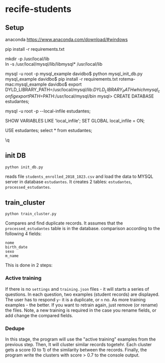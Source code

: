 # recife-students

## Setup
anaconda
https://www.anaconda.com/download/#windows

pip install -r requirements.txt

mkdir -p /usr/local/lib   
ln -s /usr/local/mysql/lib/libmysql* /usr/local/lib

mysql -u root -p
mysql_example davidbo$ python mysql_init_db.py mysql_example davidbo$ pip install -r requirements.txt
rotema-mac:mysql_example davidbo$ export DYLD_LIBRARY_PATH=/usr/local/mysql/lib:$DYLD_LIBRARY_PATH
which mysql_config
export PATH=$PATH:/usr/local/mysql/bin
mysql> CREATE DATABASE  estudantes;

mysql -u root -p --local-infile estudantes;

SHOW VARIABLES LIKE 'local_infile';
SET GLOBAL local_infile = ON;

USE estudantes;
select * from estudantes;

\q

## init DB
`python init_db.py`

reads file `students_enrolled_2018_1023.csv` and load the data to MYSQL server in database `estudantes`. It creates 2 tables: `estudantes`, `processed_estudantes`.

## train_cluster
`python train_cluster.py`

Compares and find duplicate records. It assumes that the `processed_estudantes` table is in the database.
comparison according to the following 4 fields:
```
nome
birth_date
sexo
m_name
```

This is done in 2 steps:
### Active training
If there is no `settings` and `training.json` files - it will starts a series of questions. In each question, two examples (student records) are displayed. The user has to respond `y`- it is a duplicate, or `n` no. As more training examples - the better. If you want to retrain again, just remove (or rename) the files.
Note, a new training is required in the case you rename fields, or add change the compared fields.

### Dedupe
In this stage, the program will use the "active training" examples from the previous step. 
Then, It will cluster similar records togetehr. Each cluster gets a score (0 to 1) of the similarity between the records.
Finally, the program write the clusters with score > 0.7 to the console output.

